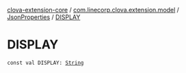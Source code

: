[clova-extension-core](../../index.md) / [com.linecorp.clova.extension.model](../index.md) / [JsonProperties](index.md) / [DISPLAY](./-d-i-s-p-l-a-y.md)

# DISPLAY

`const val DISPLAY: `[`String`](https://kotlinlang.org/api/latest/jvm/stdlib/kotlin/-string/index.html)